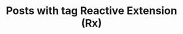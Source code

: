 ---
layout: tag
title: Posts with tag Reactive Extension (Rx)
summary: posts with tag Reactive Extension (Rx)
tag: rx
permalink: /tags/rx/
sitemap: false
---